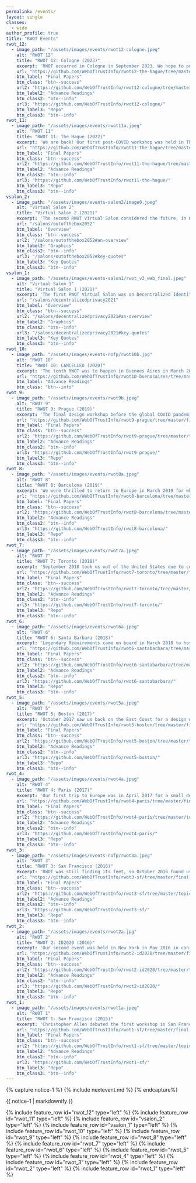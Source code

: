 ```yaml
---
permalink: /events/
layout: single
classes:
  - wide
author_profile: true
title: "RWOT Events"
rwot_12:
  - image_path: "/assets/images/events/rwot12-cologne.jpeg"
    alt: "RWOT 12"
    title: "RWOT 12: Cologne (2023)"
    excerpt: 'RWOT occurred in Cologne in September 2023. We hope to publish papers soon!'
    url: "https://github.com/WebOfTrustInfo/rwot12-the-hague/tree/master/final-documents#readme"
    btn_label: "Final Papers"
    btn_class: "btn--success"
    url2: "https://github.com/WebOfTrustInfo/rwot12-cologne/tree/master/advance-readings#topical-listing"
    btn_label2: "Advance Readings"
    btn_class2: "btn--info"
    url3: "https://github.com/WebOfTrustInfo/rwot12-cologne/"
    btn_label3: "Repo"
    btn_class3: "btn--info"
rwot_11:
  - image_path: "/assets/images/events/rwot11a.jpeg"
    alt: "RWOT 11"
    title: "RWOT 11: The Hague (2022)"
    excerpt: 'We are back! Our first post-COVID workshop was held in The Hague of the Netherlands in September 2022.'
    url: "https://github.com/WebOfTrustInfo/rwot11-the-hague/tree/master/final-documents#readme"
    btn_label: "Final Papers"
    btn_class: "btn--success"
    url2: "https://github.com/WebOfTrustInfo/rwot11-the-hague/tree/master/advance-readings#topical-listing"
    btn_label2: "Advance Readings"
    btn_class2: "btn--info"
    url3: "https://github.com/WebOfTrustInfo/rwot11-the-hague/"
    btn_label3: "Repo"
    btn_class3: "btn--info"
vsalon_2:
  - image_path: "/assets/images/events-salon2/image0.jpeg"
    alt: "Virtual Salon 2"
    title: "Virtual Salon 2 (2021)"
    excerpt: 'The second RWOT Virtual Salon considered the future, in Out of the Box 2052.'
    url: "/salons/outofthebox2052"
    btn_label: "Overview"
    btn_class: "btn--success"
    url2: "/salons/outofthebox2052#an-overview"
    btn_label2: "Graphics"
    btn_class2: "btn--info"
    url3: "/salons/outofthebox2052#key-quotes"
    btn_label3: "Key Quotes"
    btn_class3: "btn--info"
vsalon_1:
  - image_path: "/assets/images/events-salon1/rwot_v3_web_final.jpeg"
    alt: "Virtual Salon 1"
    title: "Virtual Salon 1 (2021)"
    excerpt: 'The first RWOT Virtual Salon was on Decentralized Identity & Privacy.'
    url: "/salons/decentralizedprivacy2021"
    btn_label: "Overview"
    btn_class: "btn--success"
    url2: "/salons/decentralizedprivacy2021#an-overview"
    btn_label2: "Graphics"
    btn_class2: "btn--info"
    url3: "/salons/decentralizedprivacy2021#key-quotes"
    btn_label3: "Key Quotes"
    btn_class3: "btn--info"
rwot_10:
  - image_path: "/assets/images/events-nofp/rwot10b.jpg"
    alt: "RWOT 10"
    title: "RWOT 10: CANCELLED (2020)"
    excerpt: 'The tenth RWOT was to happen in Buenoes Aires in March 2020, but was cancelled due to the outbreak of COVID.'
    url: "https://github.com/WebOfTrustInfo/rwot10-buenosaires/tree/master/topics-and-advance-readings#topics--advance-readings"
    btn_label: "Advance Readings"
    btn_class: "btn--info"
rwot_9:
  - image_path: "/assets/images/events/rwot9b.jpeg"
    alt: "RWOT 9"
    title: "RWOT 9: Prague (2019)"
    excerpt: 'The final design workshop before the global COVID pandemic was held in Prague of the Czech Republic in September 2019.'
    url: "https://github.com/WebOfTrustInfo/rwot9-prague/tree/master/final-documents#readme"
    btn_label: "Final Papers"
    btn_class: "btn--success"
    url2: "https://github.com/WebOfTrustInfo/rwot9-prague/tree/master/topics-and-advance-readings#topical-listing"
    btn_label2: "Advance Readings"
    btn_class2: "btn--info"
    url3: "https://github.com/WebOfTrustInfo/rwot9-prague/"
    btn_label3: "Repo"
    btn_class3: "btn--info"
rwot_8:
  - image_path: "/assets/images/events/rwot8a.jpeg"
    alt: "RWOT 8"
    title: "RWOT 8: Barcelona (2019)"
    excerpt: 'We were thrilled to return to Europe in March 2019 for what would be our largest design workshop to date.'
    url: "https://github.com/WebOfTrustInfo/rwot8-barcelona/tree/master/final-documents#readme"
    btn_label: "Final Papers"
    btn_class: "btn--success"
    url2: "https://github.com/WebOfTrustInfo/rwot8-barcelona/tree/master/topics-and-advance-readings#topical-listing"
    btn_label2: "Advance Readings"
    btn_class2: "btn--info"
    url3: "https://github.com/WebOfTrustInfo/rwot8-barcelona/"
    btn_label3: "Repo"
    btn_class3: "btn--info"
rwot_7:
  - image_path: "/assets/images/events/rwot7a.jpeg"
    alt: "RWOT 7"
    title: "RWOT 7: Toronto (2018)"
    excerpt: 'September 2018 took us out of the United States due to concerns over travel to the country for conferences.'
    url: "https://github.com/WebOfTrustInfo/rwot7-toronto/tree/master/final-documents#readme"
    btn_label: "Final Papers"
    btn_class: "btn--success"
    url2: "https://github.com/WebOfTrustInfo/rwot7-toronto/tree/master/topics-and-advance-readings#readme"
    btn_label2: "Advance Readings"
    btn_class2: "btn--info"
    url3: "https://github.com/WebOfTrustInfo/rwot7-toronto/"
    btn_label3: "Repo"
    btn_class3: "btn--info"
rwot_6:
  - image_path: "/assets/images/events/rwot6a.jpeg"
    alt: "RWOT 6"
    title: "RWOT 6: Santa Barbara (2018)"
    excerpt: 'Legendary Requirements came on board in March 2018 to host our first Southern Californian design workshop.'
    url: "https://github.com/WebOfTrustInfo/rwot6-santabarbara/tree/master/final-documents#readme"
    btn_label: "Final Papers"
    btn_class: "btn--success"
    url2: "https://github.com/WebOfTrustInfo/rwot6-santabarbara/tree/master/topics-and-advance-readings#readme"
    btn_label2: "Advance Readings"
    btn_class2: "btn--info"
    url3: "https://github.com/WebOfTrustInfo/rwot6-santabarbara/"
    btn_label3: "Repo"
    btn_class3: "btn--info"
rwot_5:
  - image_path: "/assets/images/events/rwot5a.jpeg"
    alt: "RWOT 5"
    title: "RWOT 5: Boston (2017)"
    excerpt: 'October 2017 saw us back on the East Coast for a design workshop in the outskirts of Boston.'
    url: "https://github.com/WebOfTrustInfo/rwot5-boston/tree/master/final-documents#readme"
    btn_label: "Final Papers"
    btn_class: "btn--success"
    url2: "https://github.com/WebOfTrustInfo/rwot5-boston/tree/master/topics-and-advance-readings#readme"
    btn_label2: "Advance Readings"
    btn_class2: "btn--info"
    url3: "https://github.com/WebOfTrustInfo/rwot5-boston/"
    btn_label3: "Repo"
    btn_class3: "btn--info"
rwot_4:
  - image_path: "/assets/images/events/rwot4a.jpeg"
    alt: "RWOT 4"
    title: "RWOT 4: Paris (2017)"
    excerpt: 'Our first trip to Europe was in April 2017 for a small design workshop that set the foundation for the future.'
    url: "https://github.com/WebOfTrustInfo/rwot4-paris/tree/master/final-documents#readme"
    btn_label: "Final Papers"
    btn_class: "btn--success"
    url2: "https://github.com/WebOfTrustInfo/rwot4-paris/tree/master/topics-and-advance-readings#readme"
    btn_label2: "Advance Readings"
    btn_class2: "btn--info"
    url3: "https://github.com/WebOfTrustInfo/rwot4-paris/"
    btn_label3: "Repo"
    btn_class3: "btn--info"
rwot_3:
  - image_path: "/assets/images/events-nofp/rwot3a.jpeg"
    alt: "RWOT 3"
    title: "RWOT 3: San Francisco (2016)"
    excerpt: 'RWOT was still finding its feet, so October 2016 found us back in the Bay Area for our third event.'
    url: "https://github.com/WebOfTrustInfo/rwot3-sf/tree/master/final-documents#readme"
    btn_label: "Final Papers"
    btn_class: "btn--success"
    url2: "https://github.com/WebOfTrustInfo/rwot3-sf/tree/master/topics-and-advance-readings#readme"
    btn_label2: "Advance Readings"
    btn_class2: "btn--info"
    url3: "https://github.com/WebOfTrustInfo/rwot3-sf/"
    btn_label3: "Repo"
    btn_class3: "btn--info"
rwot_2:
  - image_path: "/assets/images/events/rwot2a.jpg"
    alt: "RWOT 2"
    title: "RWOT 2: ID2020 (2016)"
    excerpt: 'Our second event was held in New York in May 2016 in conjunction with the ID2020 Summit at the United Nations.'
    url: "https://github.com/WebOfTrustInfo/rwot2-id2020/tree/master/final-documents#readme"
    btn_label: "Final Papers"
    btn_class: "btn--success"
    url2: "https://github.com/WebOfTrustInfo/rwot2-id2020/tree/master/topics-and-advance-readings#readme"
    btn_label2: "Advance Readings"
    btn_class2: "btn--info"
    url3: "https://github.com/WebOfTrustInfo/rwot2-id2020/"
    btn_label3: "Repo"
    btn_class3: "btn--info"
rwot_1:
  - image_path: "/assets/images/events/rwot1a.jpeg"
    alt: "RWOT 1"
    title: "RWOT 1: San Francisco (2015)"
    excerpt: 'Christopher Allen debuted the first workshop in San Francisco to mark the 25th anniversary of PGP.'
    url: "https://github.com/WebOfTrustInfo/rwot1-sf/tree/master/final-documents#readme"
    btn_label: "Final Papers"
    btn_class: "btn--success"
    url2: "https://github.com/WebOfTrustInfo/rwot1-sf/tree/master/topics-and-advance-readings#topics--advance-readings"
    btn_label2: "Advance Readings"
    btn_class2: "btn--info"
    url3: "https://github.com/WebOfTrustInfo/rwot1-sf/"
    btn_label3: "Repo"
    btn_class3: "btn--info"
---
```


{% capture notice-1 %}
{% include nextevent.md %}
{% endcapture%}

<div class="notice--info">{{ notice-1 | markdownify }}</div>


{% include feature_row id="rwot_12" type="left" %}
{% include feature_row id="rwot_11" type="left" %}
{% include feature_row id="vsalon_2" type="left" %}
{% include feature_row id="vsalon_1" type="left" %}
{% include feature_row id="rwot_10" type="left" %}
{% include feature_row id="rwot_9" type="left" %}
{% include feature_row id="rwot_8" type="left" %}
{% include feature_row id="rwot_7" type="left" %}
{% include feature_row id="rwot_6" type="left" %}
{% include feature_row id="rwot_5" type="left" %}
{% include feature_row id="rwot_4" type="left" %}
{% include feature_row id="rwot_3" type="left" %}
{% include feature_row id="rwot_2" type="left" %}
{% include feature_row id="rwot_1" type="left" %}



